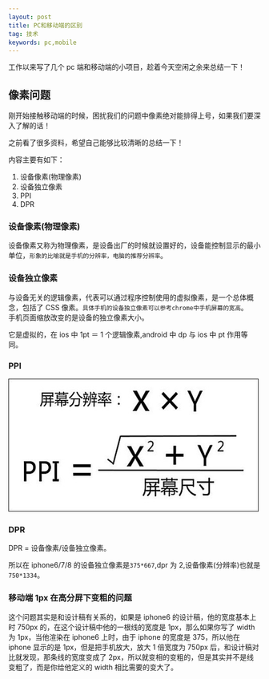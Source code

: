```yaml
---
layout: post
title: PC和移动端的区别
tag: 技术
keywords: pc,mobile
---
```


工作以来写了几个 pc 端和移动端的小项目，趁着今天空闲之余来总结一下！

## 像素问题

刚开始接触移动端的时候，困扰我们的问题中像素绝对能排得上号，如果我们要深入了解的话！

之前看了很多资料，希望自己能够比较清晰的总结一下！

内容主要有如下：

1. 设备像素(物理像素)
2. 设备独立像素
3. PPI
4. DPR

### 设备像素(物理像素)

设备像素又称为物理像素，是设备出厂的时候就设置好的，设备能控制显示的最小单位，`形象的比喻就是手机的分辨率，电脑的推荐分辨率`。

### 设备独立像素

与设备无关的逻辑像素，代表可以通过程序控制使用的虚拟像素，是一个总体概念，包括了 CSS 像素。`具体手机的设备独立像素可以参考chrome中手机屏幕的宽高`。  
手机页面缩放改变的是设备的独立像素大小。

它是虚拟的，在 ios 中 1pt ＝ 1 个逻辑像素,android 中 dp 与 ios 中 pt 作用等同。

### PPI

<p><img src="/public/tech/pcMobile/ppi.png"></p>

### DPR

DPR = 设备像素/设备独立像素。

所以在 iphone6/7/8 的设备独立像素是`375*667`,dpr 为 2,设备像素(分辨率)也就是`750*1334`。

### 移动端 1px 在高分屏下变粗的问题

这个问题其实是和设计稿有关系的，如果是 iphone6
的设计稿，他的宽度基本上时 750px 的，在这个设计稿中他的一根线的宽度是 1px，那么如果你写了 width 为 1px，当他渲染在 iphone6 上时，由于 iphone 的宽度是 375，所以他在 iphone 显示的是 1px，但是把手机放大，放大 1 倍宽度为 750px 后，和设计稿对比就发现，那条线的宽度变成了 2px，所以就变相的变粗的，但是其实并不是线变粗了，而是你给他定义的 width 相比需要的变大了。

